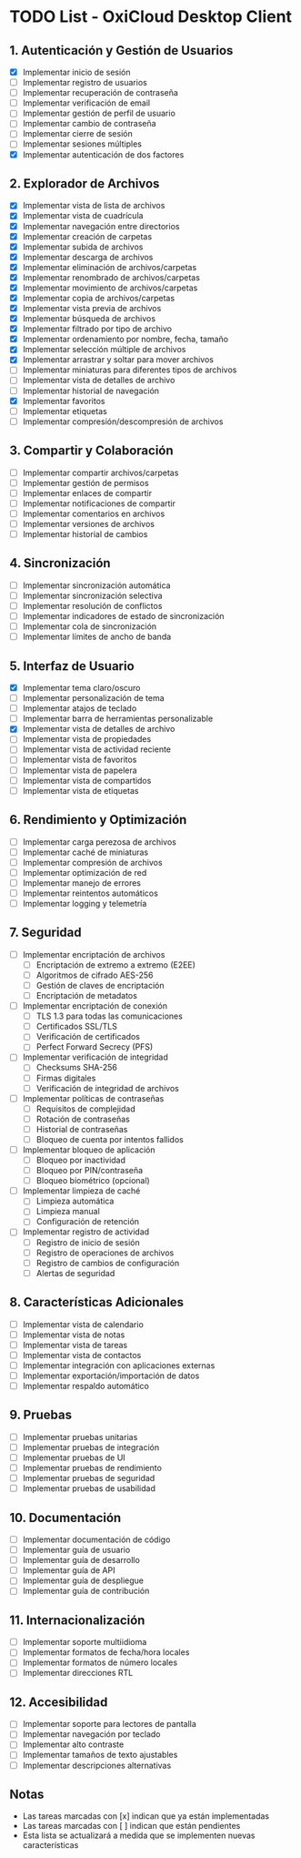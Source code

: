 # TODO List - OxiCloud Desktop Client

## 1. Autenticación y Gestión de Usuarios
- [x] Implementar inicio de sesión
- [ ] Implementar registro de usuarios
- [ ] Implementar recuperación de contraseña
- [ ] Implementar verificación de email
- [ ] Implementar gestión de perfil de usuario
- [ ] Implementar cambio de contraseña
- [ ] Implementar cierre de sesión
- [ ] Implementar sesiones múltiples
- [x] Implementar autenticación de dos factores

## 2. Explorador de Archivos
- [x] Implementar vista de lista de archivos
- [x] Implementar vista de cuadrícula
- [x] Implementar navegación entre directorios
- [x] Implementar creación de carpetas
- [x] Implementar subida de archivos
- [x] Implementar descarga de archivos
- [x] Implementar eliminación de archivos/carpetas
- [x] Implementar renombrado de archivos/carpetas
- [x] Implementar movimiento de archivos/carpetas
- [x] Implementar copia de archivos/carpetas
- [x] Implementar vista previa de archivos
- [x] Implementar búsqueda de archivos
- [x] Implementar filtrado por tipo de archivo
- [x] Implementar ordenamiento por nombre, fecha, tamaño
- [x] Implementar selección múltiple de archivos
- [x] Implementar arrastrar y soltar para mover archivos
- [ ] Implementar miniaturas para diferentes tipos de archivos
- [ ] Implementar vista de detalles de archivo
- [ ] Implementar historial de navegación
- [x] Implementar favoritos
- [ ] Implementar etiquetas
- [ ] Implementar compresión/descompresión de archivos

## 3. Compartir y Colaboración
- [ ] Implementar compartir archivos/carpetas
- [ ] Implementar gestión de permisos
- [ ] Implementar enlaces de compartir
- [ ] Implementar notificaciones de compartir
- [ ] Implementar comentarios en archivos
- [ ] Implementar versiones de archivos
- [ ] Implementar historial de cambios

## 4. Sincronización
- [ ] Implementar sincronización automática
- [ ] Implementar sincronización selectiva
- [ ] Implementar resolución de conflictos
- [ ] Implementar indicadores de estado de sincronización
- [ ] Implementar cola de sincronización
- [ ] Implementar límites de ancho de banda

## 5. Interfaz de Usuario
- [x] Implementar tema claro/oscuro
- [ ] Implementar personalización de tema
- [ ] Implementar atajos de teclado
- [ ] Implementar barra de herramientas personalizable
- [x] Implementar vista de detalles de archivo
- [ ] Implementar vista de propiedades
- [ ] Implementar vista de actividad reciente
- [ ] Implementar vista de favoritos
- [ ] Implementar vista de papelera
- [ ] Implementar vista de compartidos
- [ ] Implementar vista de etiquetas

## 6. Rendimiento y Optimización
- [ ] Implementar carga perezosa de archivos
- [ ] Implementar caché de miniaturas
- [ ] Implementar compresión de archivos
- [ ] Implementar optimización de red
- [ ] Implementar manejo de errores
- [ ] Implementar reintentos automáticos
- [ ] Implementar logging y telemetría

## 7. Seguridad
- [ ] Implementar encriptación de archivos
  - [ ] Encriptación de extremo a extremo (E2EE)
  - [ ] Algoritmos de cifrado AES-256
  - [ ] Gestión de claves de encriptación
  - [ ] Encriptación de metadatos
- [ ] Implementar encriptación de conexión
  - [ ] TLS 1.3 para todas las comunicaciones
  - [ ] Certificados SSL/TLS
  - [ ] Verificación de certificados
  - [ ] Perfect Forward Secrecy (PFS)
- [ ] Implementar verificación de integridad
  - [ ] Checksums SHA-256
  - [ ] Firmas digitales
  - [ ] Verificación de integridad de archivos
- [ ] Implementar políticas de contraseñas
  - [ ] Requisitos de complejidad
  - [ ] Rotación de contraseñas
  - [ ] Historial de contraseñas
  - [ ] Bloqueo de cuenta por intentos fallidos
- [ ] Implementar bloqueo de aplicación
  - [ ] Bloqueo por inactividad
  - [ ] Bloqueo por PIN/contraseña
  - [ ] Bloqueo biométrico (opcional)
- [ ] Implementar limpieza de caché
  - [ ] Limpieza automática
  - [ ] Limpieza manual
  - [ ] Configuración de retención
- [ ] Implementar registro de actividad
  - [ ] Registro de inicio de sesión
  - [ ] Registro de operaciones de archivos
  - [ ] Registro de cambios de configuración
  - [ ] Alertas de seguridad

## 8. Características Adicionales
- [ ] Implementar vista de calendario
- [ ] Implementar vista de notas
- [ ] Implementar vista de tareas
- [ ] Implementar vista de contactos
- [ ] Implementar integración con aplicaciones externas
- [ ] Implementar exportación/importación de datos
- [ ] Implementar respaldo automático

## 9. Pruebas
- [ ] Implementar pruebas unitarias
- [ ] Implementar pruebas de integración
- [ ] Implementar pruebas de UI
- [ ] Implementar pruebas de rendimiento
- [ ] Implementar pruebas de seguridad
- [ ] Implementar pruebas de usabilidad

## 10. Documentación
- [ ] Implementar documentación de código
- [ ] Implementar guía de usuario
- [ ] Implementar guía de desarrollo
- [ ] Implementar guía de API
- [ ] Implementar guía de despliegue
- [ ] Implementar guía de contribución

## 11. Internacionalización
- [ ] Implementar soporte multiidioma
- [ ] Implementar formatos de fecha/hora locales
- [ ] Implementar formatos de número locales
- [ ] Implementar direcciones RTL

## 12. Accesibilidad
- [ ] Implementar soporte para lectores de pantalla
- [ ] Implementar navegación por teclado
- [ ] Implementar alto contraste
- [ ] Implementar tamaños de texto ajustables
- [ ] Implementar descripciones alternativas

## Notas
- Las tareas marcadas con [x] indican que ya están implementadas
- Las tareas marcadas con [ ] indican que están pendientes
- Esta lista se actualizará a medida que se implementen nuevas características 